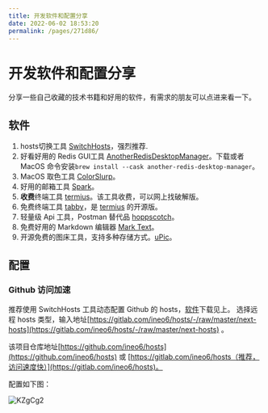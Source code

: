 ```yaml
---
title: 开发软件和配置分享
date: 2022-06-02 18:53:20
permalink: /pages/271d86/
---
```

# 开发软件和配置分享

分享一些自己收藏的技术书籍和好用的软件，有需求的朋友可以点进来看一下。

## 软件

1. hosts切换工具 [SwitchHosts](https://www.electronjs.org/apps/switchhosts)，强烈推荐.
2. 好看好用的 Redis GUI工具 [AnotherRedisDesktopManager](https://gitee.com/qishibo/AnotherRedisDesktopManager)。下载或者 MacOS 命令安装`brew install --cask another-redis-desktop-manager`。
3. MacOS 取色工具 [ColorSlurp](https://apps.apple.com/cn/app/colorslurp/id1287239339?l=en&mt=12)。
4. 好用的邮箱工具 [Spark](https://sparkmailapp.com/zh)。
5. **收费**终端工具 [termius](https://www.termius.com/)。该工具收费，可以网上找破解版。
6. 免费终端工具 [tabby](https://github.com/Eugeny/tabby/releases)，是 [termius](https://www.termius.com/) 的开源版。
7. 轻量级 Api 工具，Postman 替代品 [hoppscotch](https://hoppscotch.io/cn/)。
8. 免费好用的 Markdown 编辑器 [Mark Text](https://marktext.app/)。
9. 开源免费的图床工具，支持多种存储方式。[uPic](https://github.com/gee1k/uPic/releases)。

## 配置

### Github 访问加速

推荐使用 SwitchHosts 工具动态配置 Github 的 hosts，[软件](./#软件)下载见上。
选择远程 hosts 类型，输入地址[https://gitlab.com/ineo6/hosts/-/raw/master/next-hosts](https://gitlab.com/ineo6/hosts/-/raw/master/next-hosts) 。

该项目仓库地址[https://github.com/ineo6/hosts](https://github.com/ineo6/hosts) 或 [https://gitlab.com/ineo6/hosts（推荐，访问速度快）](https://gitlab.com/ineo6/hosts)。

配置如下图：

![KZgCg2](https://qiqiang.oss-cn-hangzhou.aliyuncs.com/muan/KZgCg2.jpg)